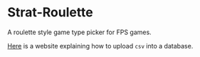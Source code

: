 # Strat-Roulette

A roulette style game type picker for FPS games.

[Here](http://www.sqlitetutorial.net/sqlite-import-csv/) is a website explaining how to upload `csv` into a database.
